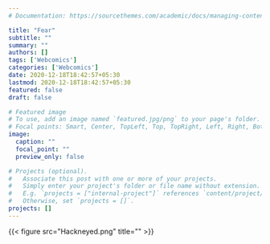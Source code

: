 ```yaml
---
# Documentation: https://sourcethemes.com/academic/docs/managing-content/

title: "Fear"
subtitle: ""
summary: ""
authors: []
tags: ['Webcomics']
categories: ['Webcomics']
date: 2020-12-18T18:42:57+05:30
lastmod: 2020-12-18T18:42:57+05:30
featured: false
draft: false

# Featured image
# To use, add an image named `featured.jpg/png` to your page's folder.
# Focal points: Smart, Center, TopLeft, Top, TopRight, Left, Right, BottomLeft, Bottom, BottomRight.
image:
  caption: ""
  focal_point: ""
  preview_only: false

# Projects (optional).
#   Associate this post with one or more of your projects.
#   Simply enter your project's folder or file name without extension.
#   E.g. `projects = ["internal-project"]` references `content/project/deep-learning/index.md`.
#   Otherwise, set `projects = []`.
projects: []
---
```


{{< figure src="Hackneyed.png" title="" >}}
